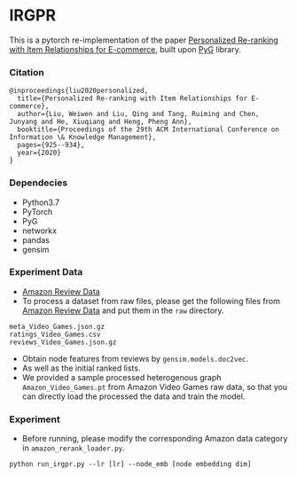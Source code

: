# IRGPR

This is a pytorch re-implementation of the paper [Personalized Re-ranking with Item Relationships for E-commerce](https://dl.acm.org/doi/abs/10.1145/3340531.3412332), built upon [PyG](https://pytorch-geometric.readthedocs.io/en/latest/) library.

### Citation
```
@inproceedings{liu2020personalized,
  title={Personalized Re-ranking with Item Relationships for E-commerce},
  author={Liu, Weiwen and Liu, Qing and Tang, Ruiming and Chen, Junyang and He, Xiuqiang and Heng, Pheng Ann},
  booktitle={Proceedings of the 29th ACM International Conference on Information \& Knowledge Management},
  pages={925--934},
  year={2020}
}
```

### Dependecies
* Python3.7
* PyTorch
* PyG
* networkx
* pandas
* gensim

### Experiment Data
* [Amazon Review Data](https://jmcauley.ucsd.edu/data/amazon/)
* To process a dataset from raw files, please get the following files from [Amazon Review Data](https://jmcauley.ucsd.edu/data/amazon/) and put them in the ```raw``` directory.
```
meta_Video_Games.json.gz
ratings_Video_Games.csv
reviews_Video_Games.json.gz
```
* Obtain node features from reviews by ```gensim.models.doc2vec```.
* As well as the initial ranked lists.
* We provided a sample processed heterogenous graph ```Amazon_Video_Games.pt``` from Amazon Video Games raw data, so that you can directly load the processed the data and train the model.

### Experiment
* Before running, please modify the corresponding Amazon data category in ```amazon_rerank_loader.py```.
```
python run_irgpr.py --lr [lr] --node_emb [node embedding dim]
```

